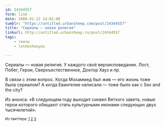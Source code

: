 ```yaml
---
id: 24344557
form: link
date: 2008-01-22 14:02:00
tumblr: "https://untitled.urbansheep.com/post/24344557"
title: "Сериалы — новая религия"
linkurl: http://untitled.urbansheep.ru/post/24344557
tags:
    - твиты
    - letmeshowyou

---
```

<p>Сериалы — новая религия. У каждого своё вероисповедание. Лост, Побег, Герои, Сверхъестественное, Доктор Хауз и пр.</p>

<p>В связи с этим вопрос. Когда Мохаммед был жив — его жизнь тоже была сериалом? А когда Евангелие написали — тоже было как с Sex and the city?</p>

<p>Из анонса: «В следующем году выходит сиквел Ветхого завета, новые герои которого обещают стать культурными иконами следующих двух тысячелетий».</p>

<p><small>Из твиттера: <a href="http://twitter.com/urbansheep/statuses/626881652">1</a> <a href="http://twitter.com/urbansheep/statuses/626885352">2</a> <a href="http://twitter.com/urbansheep/statuses/626891422">3</a></small></p>
